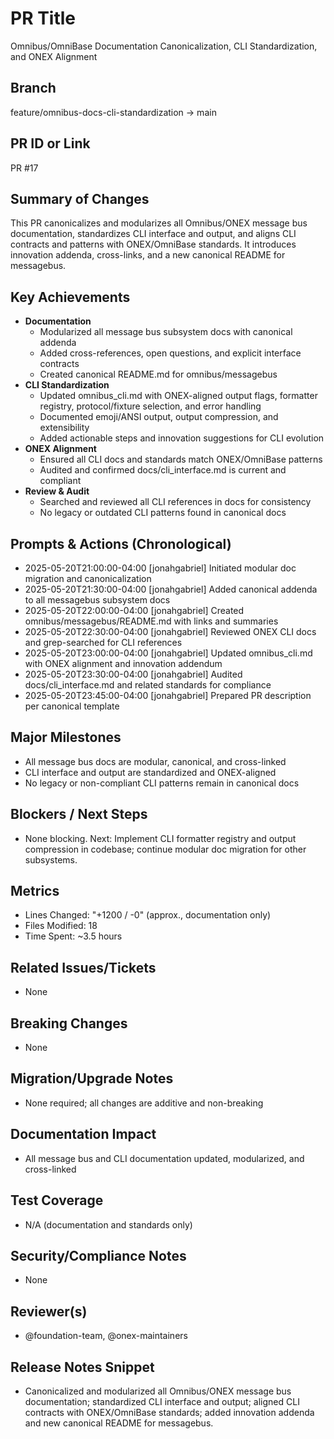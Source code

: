 <!-- === OmniNode:Metadata ===
author: OmniNode Team
copyright: OmniNode.ai
created_at: '2025-05-28T12:40:26.080795'
description: Stamped by ONEX
entrypoint: python://pr_description_2025_05_20_pr17.md
hash: f1136f7af620123ee0477308276fa7fa3d3d48bfc0c71ecbec4ba31f8b77e84e
last_modified_at: '2025-05-29T11:50:14.750259+00:00'
lifecycle: active
meta_type: tool
metadata_version: 0.1.0
name: pr_description_2025_05_20_pr17.md
namespace: omnibase.pr_description_2025_05_20_pr17
owner: OmniNode Team
protocol_version: 0.1.0
runtime_language_hint: python>=3.11
schema_version: 0.1.0
state_contract: state_contract://default
tools: null
uuid: 84675e32-3eaf-450e-8012-bbedff7c478e
version: 1.0.0

<!-- === /OmniNode:Metadata === -->


# PR Title
Omnibus/OmniBase Documentation Canonicalization, CLI Standardization, and ONEX Alignment

## Branch
feature/omnibus-docs-cli-standardization → main

## PR ID or Link
PR #17

## Summary of Changes
This PR canonicalizes and modularizes all Omnibus/ONEX message bus documentation, standardizes CLI interface and output, and aligns CLI contracts and patterns with ONEX/OmniBase standards. It introduces innovation addenda, cross-links, and a new canonical README for messagebus.

## Key Achievements
- **Documentation**
  - Modularized all message bus subsystem docs with canonical addenda
  - Added cross-references, open questions, and explicit interface contracts
  - Created canonical README.md for omnibus/messagebus
- **CLI Standardization**
  - Updated omnibus_cli.md with ONEX-aligned output flags, formatter registry, protocol/fixture selection, and error handling
  - Documented emoji/ANSI output, output compression, and extensibility
  - Added actionable steps and innovation suggestions for CLI evolution
- **ONEX Alignment**
  - Ensured all CLI docs and standards match ONEX/OmniBase patterns
  - Audited and confirmed docs/cli_interface.md is current and compliant
- **Review & Audit**
  - Searched and reviewed all CLI references in docs for consistency
  - No legacy or outdated CLI patterns found in canonical docs

## Prompts & Actions (Chronological)
- 2025-05-20T21:00:00-04:00 [jonahgabriel] Initiated modular doc migration and canonicalization
- 2025-05-20T21:30:00-04:00 [jonahgabriel] Added canonical addenda to all messagebus subsystem docs
- 2025-05-20T22:00:00-04:00 [jonahgabriel] Created omnibus/messagebus/README.md with links and summaries
- 2025-05-20T22:30:00-04:00 [jonahgabriel] Reviewed ONEX CLI docs and grep-searched for CLI references
- 2025-05-20T23:00:00-04:00 [jonahgabriel] Updated omnibus_cli.md with ONEX alignment and innovation addendum
- 2025-05-20T23:30:00-04:00 [jonahgabriel] Audited docs/cli_interface.md and related standards for compliance
- 2025-05-20T23:45:00-04:00 [jonahgabriel] Prepared PR description per canonical template

## Major Milestones
- All message bus docs are modular, canonical, and cross-linked
- CLI interface and output are standardized and ONEX-aligned
- No legacy or non-compliant CLI patterns remain in canonical docs

## Blockers / Next Steps
- None blocking. Next: Implement CLI formatter registry and output compression in codebase; continue modular doc migration for other subsystems.

## Metrics
- Lines Changed: "+1200 / -0" (approx., documentation only)
- Files Modified: 18
- Time Spent: ~3.5 hours

## Related Issues/Tickets
- None

## Breaking Changes
- None

## Migration/Upgrade Notes
- None required; all changes are additive and non-breaking

## Documentation Impact
- All message bus and CLI documentation updated, modularized, and cross-linked

## Test Coverage
- N/A (documentation and standards only)

## Security/Compliance Notes
- None

## Reviewer(s)
- @foundation-team, @onex-maintainers

## Release Notes Snippet
- Canonicalized and modularized all Omnibus/ONEX message bus documentation; standardized CLI interface and output; aligned CLI contracts with ONEX/OmniBase standards; added innovation addenda and new canonical README for messagebus.
